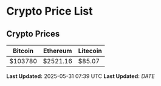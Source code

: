 # Crypto Price List

## Crypto Prices
| Bitcoin | Ethereum | Litecoin |
| ------- | -------- | -------- |
| $103780 | $2521.16 | $85.07 |
**Last Updated:** 2025-05-31 07:39 UTC
**Last Updated:** $DATE$
